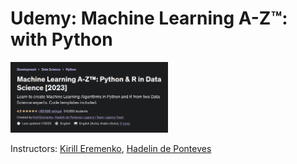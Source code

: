 # Udemy: Machine Learning A-Z™: with Python

<img src="/resources/title_logo.png" width="50%">

Instructors: [Kirill Eremenko](https://www.udemy.com/user/kirilleremenko/), [Hadelin de Ponteves](https://www.udemy.com/user/hadelin-de-ponteves/)

